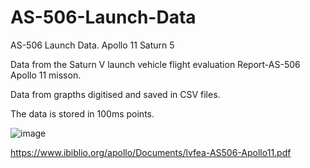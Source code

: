 # AS-506-Launch-Data
AS-506 Launch Data. Apollo 11 Saturn 5 

Data from the Saturn V launch vehicle flight evaluation Report-AS-506 Apollo 11 misson.

Data from grapths digitised and saved in CSV files.

The data is stored in 100ms points.

![image](https://github.com/user-attachments/assets/d4fa89b0-fb07-4727-9273-c7b12ae9223c)

https://www.ibiblio.org/apollo/Documents/lvfea-AS506-Apollo11.pdf

